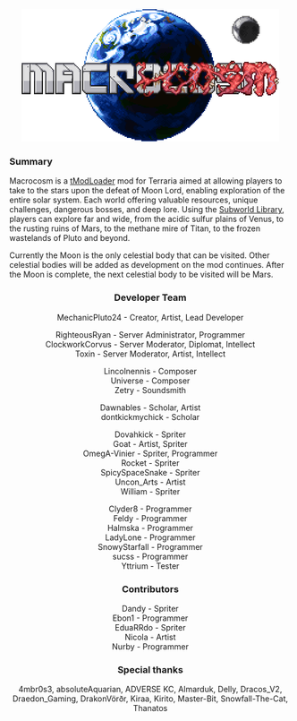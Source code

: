 
<center>
<img title="Macrocosm" alt="Macrocosm" src="Content\Menus\Logo.png">
</center>

### Summary
Macrocosm is a [tModLoader](https://github.com/tModLoader/tModLoader) mod for Terraria aimed at allowing players to take to the stars upon the defeat of Moon Lord, enabling exploration of the entire solar system.
Each world offering valuable resources, unique challenges, dangerous bosses, and deep lore.
Using the [Subworld Library](https://github.com/jjohnsnaill/SubworldLibrary), players can explore far and wide, from the acidic sulfur plains of Venus, to the rusting ruins of Mars, to the methane mire of Titan, to the frozen wastelands of Pluto and beyond.

Currently the Moon is the only celestial body that can be visited.
Other celestial bodies will be added as development on the mod continues.
After the Moon is complete, the next celestial body to be visited will be Mars. 

<center>

### Developer Team
MechanicPluto24 - Creator, Artist, Lead Developer

RighteousRyan - Server Administrator, Programmer \
ClockworkCorvus - Server Moderator, Diplomat, Intellect \
Toxin - Server Moderator, Artist, Intellect

Lincolnennis - Composer \
Universe - Composer \
Zetry - Soundsmith

Dawnables - Scholar, Artist \
dontkickmychick - Scholar

Dovahkick - Spriter \
Goat - Artist, Spriter \
OmegA-Vinier - Spriter, Programmer \
Rocket - Spriter \
SpicySpaceSnake - Spriter \
Uncon_Arts - Artist \
William - Spriter

Clyder8 - Programmer \
Feldy - Programmer \
Halmska - Programmer \
LadyLone - Programmer \
SnowyStarfall - Programmer \
sucss - Programmer \
Yttrium - Tester


### Contributors
Dandy - Spriter \
Ebon1 - Programmer \
EduaRRdo - Spriter \
Nicola - Artist \
Nurby - Programmer 

### Special thanks
4mbr0s3, absoluteAquarian, ADVERSE KC, Almarduk, Delly, Dracos_V2, Draedon_Gaming, DrakonVörðr, Kiraa, Kirito, Master-Bit, Snowfall-The-Cat, Thanatos

</center>

